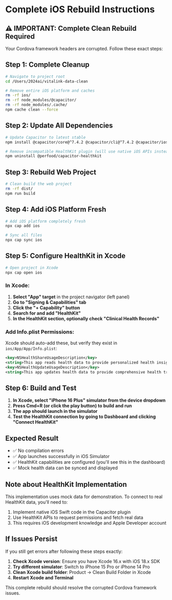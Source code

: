 # Complete iOS Rebuild Instructions

## ⚠️ IMPORTANT: Complete Clean Rebuild Required

Your Cordova framework headers are corrupted. Follow these exact steps:

## Step 1: Complete Cleanup
```bash
# Navigate to project root
cd /Users/2024ai/vitalink-data-clean

# Remove entire iOS platform and caches
rm -rf ios/
rm -rf node_modules/@capacitor/
rm -rf node_modules/.cache/
npm cache clean --force
```

## Step 2: Update All Dependencies
```bash
# Update Capacitor to latest stable
npm install @capacitor/core@^7.4.2 @capacitor/cli@^7.4.2 @capacitor/ios@^7.4.2

# Remove incompatible HealthKit plugin (will use native iOS APIs instead)
npm uninstall @perfood/capacitor-healthkit
```

## Step 3: Rebuild Web Project
```bash
# Clean build the web project
rm -rf dist/
npm run build
```

## Step 4: Add iOS Platform Fresh
```bash
# Add iOS platform completely fresh
npx cap add ios

# Sync all files
npx cap sync ios
```

## Step 5: Configure HealthKit in Xcode
```bash
# Open project in Xcode
npx cap open ios
```

### In Xcode:
1. **Select "App" target** in the project navigator (left panel)
2. **Go to "Signing & Capabilities" tab**
3. **Click the "+ Capability" button**
4. **Search for and add "HealthKit"**
5. **In the HealthKit section, optionally check "Clinical Health Records"**

### Add Info.plist Permissions:
Xcode should auto-add these, but verify they exist in `ios/App/App/Info.plist`:

```xml
<key>NSHealthShareUsageDescription</key>
<string>This app reads health data to provide personalized health insights and tracking.</string>
<key>NSHealthUpdateUsageDescription</key>
<string>This app updates health data to provide comprehensive health tracking.</string>
```

## Step 6: Build and Test
1. **In Xcode, select "iPhone 16 Plus" simulator from the device dropdown**
2. **Press Cmd+R (or click the play button) to build and run**
3. **The app should launch in the simulator**
4. **Test the HealthKit connection by going to Dashboard and clicking "Connect HealthKit"**

## Expected Result
- ✅ No compilation errors
- ✅ App launches successfully in iOS Simulator
- ✅ HealthKit capabilities are configured (you'll see this in the dashboard)
- ✅ Mock health data can be synced and displayed

## Note about HealthKit Implementation
This implementation uses mock data for demonstration. To connect to real HealthKit data, you'll need to:
1. Implement native iOS Swift code in the Capacitor plugin
2. Use HealthKit APIs to request permissions and fetch real data
3. This requires iOS development knowledge and Apple Developer account

## If Issues Persist
If you still get errors after following these steps exactly:

1. **Check Xcode version**: Ensure you have Xcode 16.x with iOS 18.x SDK
2. **Try different simulator**: Switch to iPhone 15 Pro or iPhone 14 Pro
3. **Clean Xcode build folder**: Product → Clean Build Folder in Xcode
4. **Restart Xcode and Terminal**

This complete rebuild should resolve the corrupted Cordova framework issues.